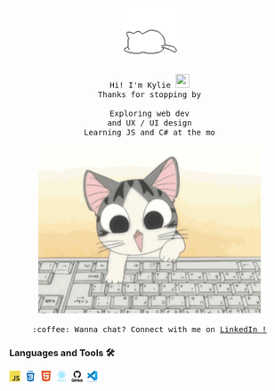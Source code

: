 <p align="center">
  <img src="https://github.com/kylieyin/kylieyin/blob/main/6Tro9gA7c.gif" width="100px"/>
  <br><br>
  <samp>
    Hi! I'm Kylie <img src="https://github.com/kylieyin/kylieyin/assets/122772682/d942f61f-4376-45d1-81b7-4bd7d1f7f009" width="25" height="25"/>
    <br>Thanks for stopping by<br>
      <br>Exploring web dev<br>and UX / UI design
    <br>Learning JS and C# at the mo<br><br>
    <img src="https://github.com/kylieyin/kylieyin/blob/main/pcqrGqRXi.gif" width="400px"/>
    <br><br>:coffee: Wanna chat? Connect with me on <a href="https://www.linkedin.com/in/kylie-yin/">LinkedIn !</a>
  </samp>
</p>

### Languages and Tools 🛠

<div>
  <img src="https://github.com/devicons/devicon/blob/master/icons/javascript/javascript-original.svg" title="JavaScript" alt="JavaScript" width="20" height="20"/>&nbsp;
  <img src="https://github.com/devicons/devicon/blob/master/icons/css3/css3-plain-wordmark.svg"  title="CSS3" alt="CSS" width="20" height="20"/>&nbsp;
  <img src="https://github.com/devicons/devicon/blob/master/icons/html5/html5-original.svg" title="HTML5" alt="HTML" width="20" height="20"/>&nbsp;
  <img src="https://github.com/devicons/devicon/blob/master/icons/react/react-original-wordmark.svg" title="React" alt="React" width="20" height="20"/>&nbsp;
  <img src="https://github.com/devicons/devicon/blob/master/icons/github/github-original-wordmark.svg" title="GitHub" **alt="Git" width="20" height="20"/>&nbsp;                                                                                   <img src="https://github.com/devicons/devicon/blob/master/icons/vscode/vscode-original-wordmark.svg" title="VSCode" **alt="Git" width="20" height="20"/>&nbsp;                                                               
</div>
